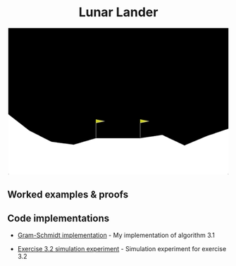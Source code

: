 <div align="center">

# Lunar Lander
</div>

<p align="center">
<img src="https://github.com/alanjeffares/lunar-lander/blob/master/lunar_lander.gif"  width="500">
</p>



## Worked examples & proofs


## Code implementations

* [Gram-Schmidt implementation](https://github.com/alanjeffares/elements-of-statistical-learning/blob/master/chapter-3/code/Gram-Schmidt.R) - My implementation of algorithm 3.1

* [Exercise 3.2 simulation experiment](https://github.com/alanjeffares/elements-of-statistical-learning/blob/master/chapter-3/code/exercise_3.2.R) - Simulation experiment for exercise 3.2



